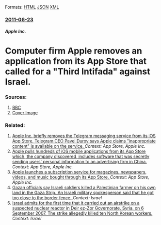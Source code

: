 
Formats: [HTML](/news/2011/06/23/computer-firm-apple-removes-an-application-from-its-app-store-that-called-for-a-third-intifada-against-israel.html)  [JSON](/news/2011/06/23/computer-firm-apple-removes-an-application-from-its-app-store-that-called-for-a-third-intifada-against-israel.json)  [XML](/news/2011/06/23/computer-firm-apple-removes-an-application-from-its-app-store-that-called-for-a-third-intifada-against-israel.xml)  

### [2011-06-23](/news/2011/06/23/index.md)

##### Apple Inc.
# Computer firm Apple removes an application from its App Store that called for a "Third Intifada" against Israel. 




### Sources:

1. [BBC](http://www.bbc.co.uk/news/world-middle-east-13890331)
1. [Cover Image](http://ichef-1.bbci.co.uk/news/1024/media/images/53640000/jpg/_53640950_000094312-1.jpg)

### Related:

1. [Apple Inc. briefly removes the Telegram messaging service from its iOS App Store. Telegram CEO Pavel Durov says Apple claims "inappropriate content" is available on the service. ](/news/2018/02/1/apple-inc-briefly-removes-the-telegram-messaging-service-from-its-ios-app-store-telegram-ceo-pavel-durov-says-apple-claims-inappropriate.md) _Context: App Store, Apple Inc._
2. [Apple pulls hundreds of iOS mobile applications from its App Store which, the company discovered, includes software that was secretly sending users' personal information to an advertising firm in China. ](/news/2015/10/19/apple-pulls-hundreds-of-ios-mobile-applications-from-its-app-store-which-the-company-discovered-includes-software-that-was-secretly-sendin.md) _Context: App Store, Apple Inc._
3. [Apple launches a subscription service for magazines, newspapers, videos, and music bought through its App Store. ](/news/2011/02/15/apple-launches-a-subscription-service-for-magazines-newspapers-videos-and-music-bought-through-its-app-store.md) _Context: App Store, Apple Inc._
4. [Gazan officials say Israeli soldiers killed a Palestinian farmer on his own land in the Gaza Strip. An Israeli military spokesperson said that he got too close to the border fence. ](/news/2018/03/3/gazan-officials-say-israeli-soldiers-killed-a-palestinian-farmer-on-his-own-land-in-the-gaza-strip-an-israeli-military-spokesperson-said-th.md) _Context: Israel_
5. [Israel admits for the first time that it carried out an airstrike on a suspected nuclear reactor in Deir ez-Zor Governorate, Syria, on 6 September 2007. The strike allegedly killed ten North Korean workers. ](/news/2018/03/21/israel-admits-for-the-first-time-that-it-carried-out-an-airstrike-on-a-suspected-nuclear-reactor-in-deir-ez-zor-governorate-syria-on-6-sep.md) _Context: Israel_
